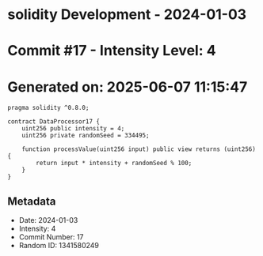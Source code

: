﻿# solidity Development - 2024-01-03
# Commit #17 - Intensity Level: 4
# Generated on: 2025-06-07 11:15:47
```solidity
pragma solidity ^0.8.0;

contract DataProcessor17 {
    uint256 public intensity = 4;
    uint256 private randomSeed = 334495;

    function processValue(uint256 input) public view returns (uint256) {
        return input * intensity + randomSeed % 100;
    }
}
```
## Metadata
- Date: 2024-01-03
- Intensity: 4
- Commit Number: 17
- Random ID: 1341580249
